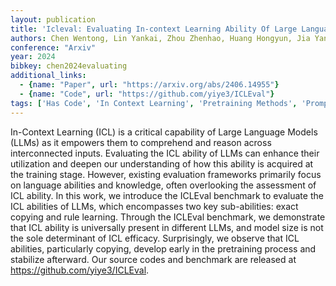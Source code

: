 ```yaml
---
layout: publication
title: 'Icleval: Evaluating In-context Learning Ability Of Large Language Models'
authors: Chen Wentong, Lin Yankai, Zhou Zhenhao, Huang Hongyun, Jia Yantao, Cao Zhao, Wen Ji-rong
conference: "Arxiv"
year: 2024
bibkey: chen2024evaluating
additional_links:
  - {name: "Paper", url: "https://arxiv.org/abs/2406.14955"}
  - {name: "Code", url: "https://github.com/yiye3/ICLEval"}
tags: ['Has Code', 'In Context Learning', 'Pretraining Methods', 'Prompting', 'Reinforcement Learning', 'Tools', 'Training Techniques']
---
```

In-Context Learning (ICL) is a critical capability of Large Language Models
(LLMs) as it empowers them to comprehend and reason across interconnected
inputs. Evaluating the ICL ability of LLMs can enhance their utilization and
deepen our understanding of how this ability is acquired at the training stage.
However, existing evaluation frameworks primarily focus on language abilities
and knowledge, often overlooking the assessment of ICL ability. In this work,
we introduce the ICLEval benchmark to evaluate the ICL abilities of LLMs, which
encompasses two key sub-abilities: exact copying and rule learning. Through the
ICLEval benchmark, we demonstrate that ICL ability is universally present in
different LLMs, and model size is not the sole determinant of ICL efficacy.
Surprisingly, we observe that ICL abilities, particularly copying, develop
early in the pretraining process and stabilize afterward. Our source codes and
benchmark are released at https://github.com/yiye3/ICLEval.
